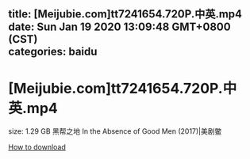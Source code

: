 
title: [Meijubie.com]tt7241654.720P.中英.mp4
date: Sun Jan 19 2020 13:09:48 GMT+0800 (CST)    
categories: baidu
---

# [Meijubie.com]tt7241654.720P.中英.mp4
size: 1.29 GB
 黑帮之地 In the Absence of Good Men (2017)|美剧鳖
 

[How to download](https://bpcam.bemobtrk.com/go/2ceec3aa-1ca2-46d6-b9ff-aaa5c184517c?jno=328)